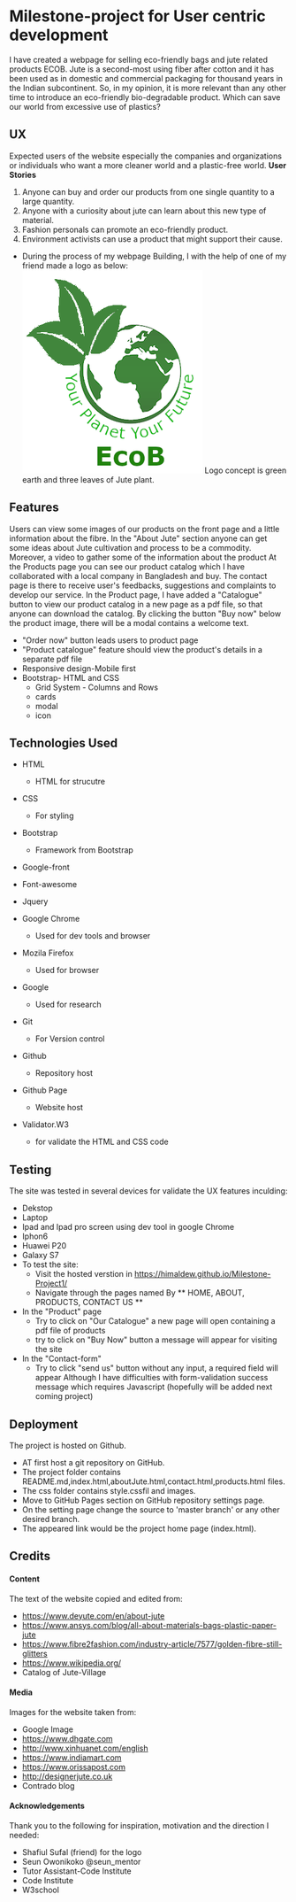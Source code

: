# Milestone-project for User centric development 
I have created a webpage for selling eco-friendly bags and jute related products ECOB.
Jute is a second-most using fiber after cotton and it has been used as in domestic and commercial packaging for
thousand years in the Indian subcontinent. 
So, in my opinion, it is more relevant than any other time to introduce an eco-friendly bio-degradable product.
Which can save our world from excessive use of plastics?


 ## UX
Expected users of the website especially the companies and organizations or individuals who want a more cleaner 
world and a plastic-free world.
**User Stories**
1. Anyone can buy and order our products from one single quantity to a large quantity.
1. Anyone with a curiosity about jute can learn about this new type of material.
1. Fashion personals can promote an eco-friendly product.
1. Environment activists can use a product that might support their cause.
* During the process of my webpage Building, I with the help of one of my friend made a logo as below:
![GitHub Logo](project/images/logolight.png)
Logo concept is green earth and three leaves of Jute plant.

## Features
Users can view some images of our products on the front page and a little information about the fibre.
 In the "About Jute" section anyone can get some ideas about Jute cultivation and process to be a commodity.
  Moreover, a video to gather some of the information about the product At the Products page you can see our product catalog which 
  I have collaborated with a local company in Bangladesh and buy. The contact page is there to receive user's feedbacks, suggestions and complaints to develop our service. In the Product page, I have added a "Catalogue" button to view our product catalog in a new page as a pdf file, so that anyone can download the catalog. 
By clicking the button "Buy now" below the product image, there will be a modal contains a welcome text.
* "Order now" button leads users to product page 
* "Product catalogue" feature should view the product's details in a separate pdf file
* Responsive design-Mobile first
* Bootstrap- HTML and CSS
    * Grid System - Columns and Rows
    * cards
    * modal
    * icon
## Technologies Used
* HTML
    * HTML for strucutre
* CSS
    * For styling
* Bootstrap
    * Framework from Bootstrap
* Google-front
* Font-awesome 
* Jquery

* Google Chrome
    * Used for dev tools and browser
* Mozila Firefox
    * Used for browser
* Google
    * Used for research 
* Git
    * For Version control
* Github
    * Repository host
* Github Page
    * Website host
* Validator.W3
    * for validate the HTML and CSS code

## Testing
The site was tested in several devices for validate the UX features inculding:
* Dekstop
* Laptop
* Ipad and Ipad pro screen using dev tool in google Chrome
* Iphon6
* Huawei P20
* Galaxy S7
* To test the site:
    * Visit the hosted verstion in  https://himaldew.github.io/Milestone-Project1/
    * Navigate through the pages named By ** HOME, ABOUT, PRODUCTS, CONTACT US **
* In the "Product" page
    * Try to click on "Our Catalogue" a new page will open containing a pdf file of products
    * try to click on "Buy Now" button a message will appear for visiting the site 
* In the "Contact-form"
    *   Try to click "send us" button without any input, a required field will appear 
Although I have difficulties with form-validation success message which requires Javascript (hopefully will be added next coming project)
## Deployment
The project is hosted on Github.
* AT first host a git repository on GitHub.
* The project folder contains README.md,index.html,aboutJute.html,contact.html,products.html files.
* The css folder contains style.cssfil and images.
* Move to GitHub Pages section on GitHub repository settings page.
* On the setting page change the source to 'master branch' or any other desired branch.
* The appeared link would be the project home page (index.html).
## Credits
#### Content
The text of the website copied and edited from:
* https://www.deyute.com/en/about-jute
* https://www.ansys.com/blog/all-about-materials-bags-plastic-paper-jute
* https://www.fibre2fashion.com/industry-article/7577/golden-fibre-still-glitters
* https://www.wikipedia.org/  
* Catalog of Jute-Village
#### Media
 Images for the website taken from:  
* Google Image 
* https://www.dhgate.com
* http://www.xinhuanet.com/english
* https://www.indiamart.com
* https://www.orissapost.com
* http://designerjute.co.uk
* Contrado blog
#### Acknowledgements
Thank you to the following for inspiration, motivation and the direction I needed:
* Shafiul Sufal (friend) for the logo
* Seun Owonikoko @seun_mentor
* Tutor Assistant-Code Institute
* Code Institute
* W3school

